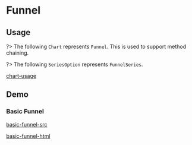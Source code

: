 # Funnel

## Usage

?> The following `Chart` represents `Funnel`. This is used to support method chaining. 

?> The following `SeriesOption` represents `FunnelSeries`.

[chart-usage](chart-usage.md ':include')

## Demo

### Basic Funnel

[basic-funnel-src](../_media/funnel/basic-funnel-src.md ':include')

[basic-funnel-html](../_media/funnel/basic-funnel.html ':include :type=iframe')

